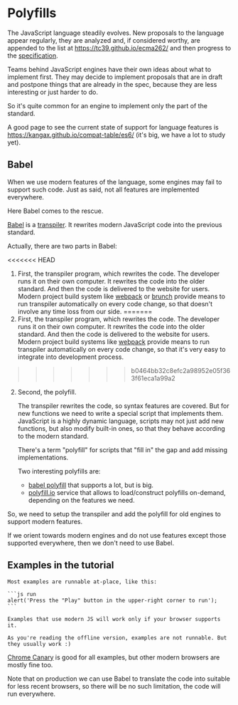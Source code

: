 
# Polyfills

The JavaScript language steadily evolves. New proposals to the language appear regularly, they are analyzed and, if considered worthy, are appended to the list at <https://tc39.github.io/ecma262/> and then progress to the [specification](http://www.ecma-international.org/publications/standards/Ecma-262.htm).

Teams behind JavaScript engines have their own ideas about what to implement first. They may decide to implement proposals that are in draft and postpone things that are already in the spec, because they are less interesting or just harder to do.

So it's quite common for an engine to implement only the part of the standard.

A good page to see the current state of support for language features is <https://kangax.github.io/compat-table/es6/> (it's big, we have a lot to study yet).

## Babel

When we use modern features of the language, some engines may fail to support such code. Just as said, not all features are implemented everywhere.

Here Babel comes to the rescue.

[Babel](https://babeljs.io) is a [transpiler](https://en.wikipedia.org/wiki/Source-to-source_compiler). It rewrites modern JavaScript code into the previous standard.

Actually, there are two parts in Babel:

<<<<<<< HEAD
1. First, the transpiler program, which rewrites the code. The developer runs it on their own computer. It rewrites the code into the older standard. And then the code is delivered to the website for users. Modern project build system like [webpack](http://webpack.github.io/) or [brunch](http://brunch.io/) provide means to run transpiler automatically on every code change, so that doesn't involve any time loss from our side.
=======
1. First, the transpiler program, which rewrites the code. The developer runs it on their own computer. It rewrites the code into the older standard. And then the code is delivered to the website for users. Modern project build systems like [webpack](http://webpack.github.io/) provide means to run transpiler automatically on every code change, so that it's very easy to integrate into development process.
>>>>>>> b0464bb32c8efc2a98952e05f363f61eca1a99a2

2. Second, the polyfill.

    The transpiler rewrites the code, so syntax features are covered. But for new functions we need to write a special script that implements them. JavaScript is a highly dynamic language, scripts may not just add new functions, but also modify built-in ones, so that they behave according to the modern standard.

    There's a term "polyfill" for scripts that "fill in" the gap and add missing implementations.

    Two interesting polyfills are:
    - [babel polyfill](https://babeljs.io/docs/usage/polyfill/) that supports a lot, but is big.
    - [polyfill.io](http://polyfill.io) service that allows to load/construct polyfills on-demand, depending on the features we need.

So, we need to setup the transpiler and add the polyfill for old engines to support modern features.

If we orient towards modern engines and do not use features except those supported everywhere, then we don't need to use Babel.

## Examples in the tutorial


````online
Most examples are runnable at-place, like this:

```js run
alert('Press the "Play" button in the upper-right corner to run');
```

Examples that use modern JS will work only if your browser supports it.
````

```offline
As you're reading the offline version, examples are not runnable. But they usually work :)
```

[Chrome Canary](https://www.google.com/chrome/browser/canary.html) is good for all examples, but other modern browsers are mostly fine too.

Note that on production we can use Babel to translate the code into suitable for less recent browsers, so there will be no such limitation, the code will run everywhere.
